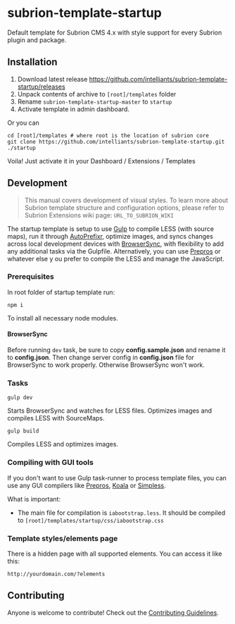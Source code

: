 # subrion-template-startup
Default template for Subrion CMS 4.x with style support for every Subrion plugin and package.

## Installation
1. Download latest release https://github.com/intelliants/subrion-template-startup/releases
2. Unpack contents of archive to `[root]/templates` folder
3. Rename `subrion-template-startup-master` to `startup`
4. Activate template in admin dashboard.

Or you can
```
cd [root]/templates # where root is the location of subrion core
git clone https://github.com/intelliants/subrion-template-startup.git ./startup
```
Voila! Just activate it in your Dashboard / Extensions / Templates

## Development

> This manual covers development of visual styles. To learn more about Subrion template structure and configuration options, please refer to Subrion Extensions wiki page: `URL_TO_SUBRION_WIKI`

The startup template is setup to use [Gulp](http://gulpjs.com/) to compile LESS (with source maps), run it through [AutoPrefixr](https://github.com/postcss/autoprefixer), optimize images, and syncs changes across local development devices with [BrowserSync](https://browsersync.io/docs/gulp/), with flexibility to add any additional tasks via the Gulpfile. Alternatively, you can use [Prepros](https://prepros.io/) or whatever else y ou prefer to compile the LESS and manage the JavaScript.

### Prerequisites

In root folder of startup template run:
```
npm i
```
To install all necessary node modules.

#### BrowserSync
Before running `dev` task, be sure to copy **config.sample.json** and rename it to **config.json**. Then change server config in **config.json** file for BrowserSync to work properly. Otherwise BrowserSync won't work.

### Tasks

```
gulp dev
```
Starts BrowserSync and watches for LESS files. Optimizes images and compiles LESS with SourceMaps.

```
gulp build
```
Compiles LESS and optimizes images.

### Compiling with GUI tools

If you don't want to use Gulp task-runner to process template files, you can use any GUI compilers like [Prepros](https://prepros.io/), [Koala](http://koala-app.com/) or [Simpless](https://wearekiss.com/simpless).

What is important:
* The main file for compilation is `iabootstrap.less`. It should be compiled to `[root]/templates/startup/css/iabootstrap.css`

### Template styles/elements page

There is a hidden page with all supported elements. You can access it like this:
```
http://yourdomain.com/?elements
```

## Contributing

Anyone is welcome to contribute! Check out the [Contributing Guidelines](CONTRIBUTING.md).
